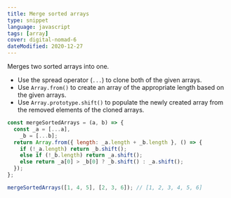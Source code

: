 ```yaml
---
title: Merge sorted arrays
type: snippet
language: javascript
tags: [array]
cover: digital-nomad-6
dateModified: 2020-12-27
---
```


Merges two sorted arrays into one.

- Use the spread operator (`...`) to clone both of the given arrays.
- Use `Array.from()` to create an array of the appropriate length based on the given arrays.
- Use `Array.prototype.shift()` to populate the newly created array from the removed elements of the cloned arrays.

```js
const mergeSortedArrays = (a, b) => {
  const _a = [...a],
    _b = [...b];
  return Array.from({ length: _a.length + _b.length }, () => {
    if (!_a.length) return _b.shift();
    else if (!_b.length) return _a.shift();
    else return _a[0] > _b[0] ? _b.shift() : _a.shift();
  });
};

mergeSortedArrays([1, 4, 5], [2, 3, 6]); // [1, 2, 3, 4, 5, 6]
```
